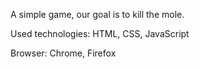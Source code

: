 A simple game, our goal is to kill the mole.

Used technologies: HTML, CSS, JavaScript

Browser: Chrome, Firefox
 
 

 
